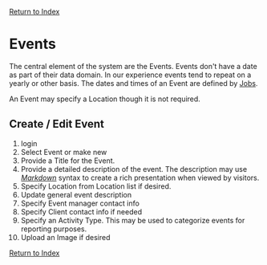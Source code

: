 [Return to Index](/docs/use_case.md)

# Events

The central element of the system are the Events. Events don't have a date as part of their
data domain. In our experience events tend to repeat on a yearly or other basis. The dates and times of an Event 
are defined by [Jobs](/docs/jobs.md).

An Event may specify a Location though it is not required.

## Create / Edit Event
1. login
1. Select Event or make new
1. Provide a Title for the Event.
1. Provide a detailed description of the event. 
    The description may use [*Markdown*](https://www.markdownguide.org/basic-syntax) syntax to create a rich
    presentation when viewed by visitors.
1. Specify Location from Location list if desired.
1. Update general event description
1. Specify Event manager contact info
1. Specify Client contact info if needed
1. Specify an Activity Type. This may be used to categorize events for reporting purposes.
1. Upload an Image if desired

[Return to Index](/docs/use_case.md)
